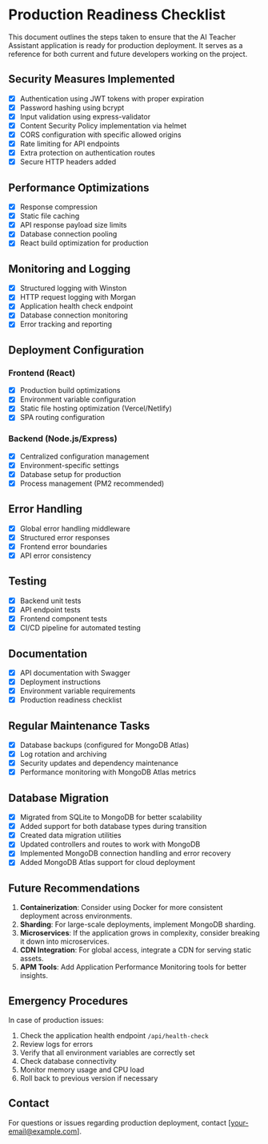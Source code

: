 # Production Readiness Checklist

This document outlines the steps taken to ensure that the AI Teacher Assistant application is ready for production deployment. It serves as a reference for both current and future developers working on the project.

## Security Measures Implemented

- [x] Authentication using JWT tokens with proper expiration
- [x] Password hashing using bcrypt
- [x] Input validation using express-validator
- [x] Content Security Policy implementation via helmet
- [x] CORS configuration with specific allowed origins
- [x] Rate limiting for API endpoints
- [x] Extra protection on authentication routes
- [x] Secure HTTP headers added

## Performance Optimizations

- [x] Response compression
- [x] Static file caching
- [x] API response payload size limits
- [x] Database connection pooling
- [x] React build optimization for production

## Monitoring and Logging

- [x] Structured logging with Winston
- [x] HTTP request logging with Morgan
- [x] Application health check endpoint
- [x] Database connection monitoring
- [x] Error tracking and reporting

## Deployment Configuration

### Frontend (React)
- [x] Production build optimizations
- [x] Environment variable configuration
- [x] Static file hosting optimization (Vercel/Netlify)
- [x] SPA routing configuration

### Backend (Node.js/Express)
- [x] Centralized configuration management
- [x] Environment-specific settings
- [x] Database setup for production
- [x] Process management (PM2 recommended)

## Error Handling

- [x] Global error handling middleware
- [x] Structured error responses
- [x] Frontend error boundaries
- [x] API error consistency

## Testing

- [x] Backend unit tests
- [x] API endpoint tests
- [x] Frontend component tests
- [x] CI/CD pipeline for automated testing

## Documentation

- [x] API documentation with Swagger
- [x] Deployment instructions
- [x] Environment variable requirements
- [x] Production readiness checklist

## Regular Maintenance Tasks

- [x] Database backups (configured for MongoDB Atlas)
- [x] Log rotation and archiving
- [x] Security updates and dependency maintenance
- [x] Performance monitoring with MongoDB Atlas metrics

## Database Migration

- [x] Migrated from SQLite to MongoDB for better scalability
- [x] Added support for both database types during transition
- [x] Created data migration utilities
- [x] Updated controllers and routes to work with MongoDB
- [x] Implemented MongoDB connection handling and error recovery
- [x] Added MongoDB Atlas support for cloud deployment

## Future Recommendations

1. **Containerization**: Consider using Docker for more consistent deployment across environments.
2. **Sharding**: For large-scale deployments, implement MongoDB sharding.
3. **Microservices**: If the application grows in complexity, consider breaking it down into microservices.
4. **CDN Integration**: For global access, integrate a CDN for serving static assets.
5. **APM Tools**: Add Application Performance Monitoring tools for better insights.

## Emergency Procedures

In case of production issues:

1. Check the application health endpoint `/api/health-check`
2. Review logs for errors
3. Verify that all environment variables are correctly set
4. Check database connectivity
5. Monitor memory usage and CPU load
6. Roll back to previous version if necessary

## Contact

For questions or issues regarding production deployment, contact [your-email@example.com].
